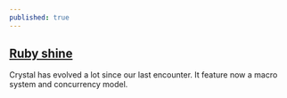 ```yaml
---
published: true
---
```

## [Ruby shine](https://crystal-lang.org/)
Crystal has evolved a lot since our last encounter.
It feature now a macro system and concurrency model.
